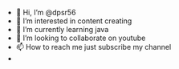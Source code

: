 - 👋 Hi, I’m @dpsr56
- 👀 I’m interested in content creating
- 🌱 I’m currently learning java
- 💞️ I’m looking to collaborate on youtube 
- 📫 How to reach me just subscribe my channel 
- 
  
<!---
dpsr56/dpsr56 is a ✨ special ✨ repository because its `README.md` (this file) appears on your GitHub profile.
You can click the Preview link to take a look at your changes.
--->
